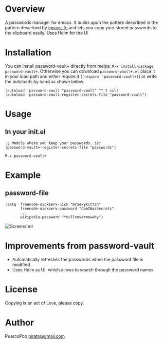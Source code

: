 # Overview

A passwords manager for emacs. It builds upon the pattern described in the pattern described by [emacs-fu](http://emacs-fu.blogspot.com/2011/02/keeping-your-secrets-secret.html) and lets you copy your stored passwords to the clipboard easily. Uses Helm for the UI

# Installation

You can install password-vault+ directly from melpa: `M-x install-package password-vault+`.
Otherwise you can download `password-vault+.el` place it in your load path and either require it (`(require 'password-vault+)`) or write the autoloads by hand as shown below:

```elisp
(autoload 'password-vault "password-vault" "" t nil)
(autoload 'password-vault-register-secrets-file "password-vault")
```

# Usage

## In your init.el
```elisp
;; Module where you keep your passwords. ie:
(password-vault+-register-secrets-file "passwords")
```

```elisp
M-x password-vault+
```

# Example

## password-file

```elisp
(setq  freenode-nickserv-nick "DrSexyKittah"
       freenode-nickserv-password "CanIHazSecrets"
       ...
       wikipedia-password "Youllnevernowwhy")
```

![Screenshot](http://i.imgur.com/JhzoVsg.png)

# Improvements from password-vault
  - Automatically refreshes the passwords when the password file is modified
  - Uses Helm as UI, which allows to search through the password names  

# License
Copying is an act of Love, please copy.

# Author
PuercoPop <pirata@gmail.com>
